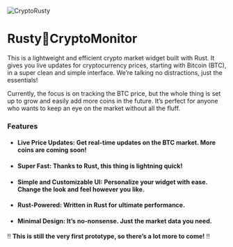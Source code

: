 
![CryptoRusty](https://github.com/user-attachments/assets/ad6a2653-7c43-43ee-aac5-2478afcc859f)
# Rusty🦀CryptoMonitor
This is a lightweight and efficient crypto market widget built with Rust.
It gives you live updates for cryptocurrency prices, starting with Bitcoin (BTC), in a super clean and simple interface. We’re talking no distractions, just the essentials!

Currently, the focus is on tracking the BTC price, but the whole thing is set up to grow and easily add more coins in the future. 
It’s perfect for anyone who wants to keep an eye on the market without all the fluff.

### **Features**

- #### **Live Price Updates:** Get real-time updates on the BTC market. More coins are coming soon!
- #### **Super Fast:** Thanks to Rust, this thing is lightning quick!
- #### **Simple and Customizable UI:** Personalize your widget with ease. Change the look and feel however you like.
- #### **Rust-Powered:** Written in Rust for ultimate performance. 
- #### **Minimal Design:** It’s no-nonsense. Just the market data you need.


‼️ **This is still the very first prototype, so there’s a lot more to come!** ‼️ 
